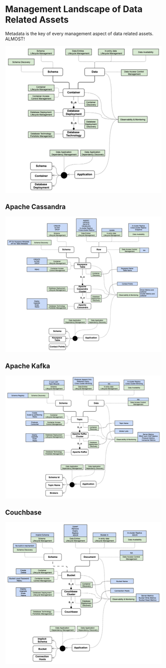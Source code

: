 # Management Landscape of Data Related Assets

Metadata is the key of every management aspect of data related assets. ALMOST!

![](pics/management-landscape-of-data-related-assets.png)

## Apache Cassandra
![](pics/management-landscape-of-data-related-assets-apache-cassandra.png)

## Apache Kafka
![](pics/management-landscape-of-data-related-assets-apache-kafka.png)

## Couchbase
![](pics/management-landscape-of-data-related-assets-couchbase.png)